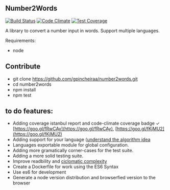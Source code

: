 ## Number2Words

[travis-image]: https://travis-ci.org/gpincheiraa/number2words.png
[travis-url]: https://travis-ci.org/gpincheiraa/number2words

[codeclimate-image]: https://codeclimate.com/github/gpincheiraa/number2words/badges/gpa.svg
[codeclimate-url]: https://codeclimate.com/github/gpincheiraa/number2words

[codeclimate-coverage-image]: https://codeclimate.com/github/gpincheiraa/number2words/badges/coverage.svg
[codeclimate-coverage-url]: https://codeclimate.com/github/gpincheiraa/number2words/coverage

[![Build Status][travis-image]][travis-url] [![Code Climate][codeclimate-image]][codeclimate-url] [![Test Coverage][codeclimate-coverage-image]][codeclimate-coverage-url]

A library to convert a number input in words. Support multiple languages.

Requirements:
- node

## Contribute
- git clone https://github.com/gpincheiraa/number2words.git
- cd number2words
- npm install
- npm test

## to do features:
- Adding coverage istanbul report and code-climate coverage badge &#10003;
[https://goo.gl/fRwCAy](https://goo.gl/fRwCAy), [https://goo.gl/fKjMU2](https://goo.gl/fKjMU2)
- Adding support for your language ([understand the algorithm idea](docs/idea.md)
- Languages exportable module for global configuration.
- Adding more gramatically corner-cases for the test suite.
- Adding a more solid testing suite.
- Improve readbility and [ciclomatic complexity](http://damienlepage.com/cyclomatic-complexity/)
- Create a Dockerfile for work using the ES6 Syntax
- Use es6 for development
- Generate a node version distribution and browserfied version to the browser
